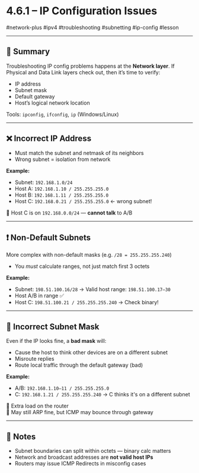 # 4.6.1 – IP Configuration Issues

 #network-plus #ipv4 #troubleshooting #subnetting #ip-config #lesson

---

## 🧱 Summary

Troubleshooting IP config problems happens at the **Network layer**. If Physical and Data Link layers check out, then it’s time to verify:

- IP address
- Subnet mask
- Default gateway
- Host’s logical network location

Tools: `ipconfig`, `ifconfig`, `ip` (Windows/Linux)

---

## ❌ Incorrect IP Address

- Must match the subnet and netmask of its neighbors
- Wrong subnet = isolation from network

**Example:**
- Subnet: `192.168.1.0/24`
- Host A: `192.168.1.10 / 255.255.255.0`
- Host B: `192.168.1.11 / 255.255.255.0`
- Host C: `192.168.0.21 / 255.255.255.0` ← wrong subnet!

🛑 Host C is on `192.168.0.0/24` — **cannot talk** to A/B

---

## ❗ Non-Default Subnets

More complex with non-default masks (e.g. `/28 = 255.255.255.240`)
- You *must* calculate ranges, not just match first 3 octets

**Example:**
- Subnet: `198.51.100.16/28` → Valid host range: `198.51.100.17–30`
- Host A/B in range ✅
- Host C: `198.51.100.21 / 255.255.255.240` → Check binary!

---

## 🚫 Incorrect Subnet Mask

Even if the IP looks fine, a **bad mask** will:
- Cause the host to think other devices are on a different subnet
- Misroute replies
- Route local traffic through the default gateway (bad)

**Example:**
- A/B: `192.168.1.10–11 / 255.255.255.0`
- C: `192.168.1.21 / 255.255.255.240` → C thinks it's on a different subnet

🧨 Extra load on the router  
🧠 May still ARP fine, but ICMP may bounce through gateway

---

## 🧠 Notes

- Subnet boundaries can split within octets — binary calc matters
- Network and broadcast addresses are **not valid host IPs**
- Routers may issue ICMP Redirects in misconfig cases

